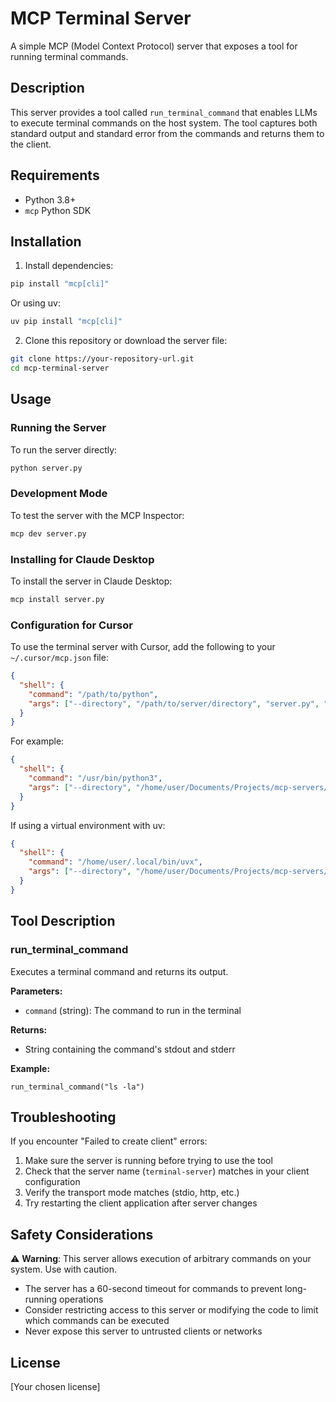 # MCP Terminal Server

A simple MCP (Model Context Protocol) server that exposes a tool for running terminal commands.

## Description

This server provides a tool called `run_terminal_command` that enables LLMs to execute terminal commands on the host system. The tool captures both standard output and standard error from the commands and returns them to the client.

## Requirements

- Python 3.8+
- `mcp` Python SDK

## Installation

1. Install dependencies:

```bash
pip install "mcp[cli]"
```

Or using uv:

```bash
uv pip install "mcp[cli]"
```

2. Clone this repository or download the server file:

```bash
git clone https://your-repository-url.git
cd mcp-terminal-server
```

## Usage

### Running the Server

To run the server directly:

```bash
python server.py
```

### Development Mode

To test the server with the MCP Inspector:

```bash
mcp dev server.py
```

### Installing for Claude Desktop

To install the server in Claude Desktop:

```bash
mcp install server.py
```

### Configuration for Cursor

To use the terminal server with Cursor, add the following to your `~/.cursor/mcp.json` file:

```json
{
  "shell": {
    "command": "/path/to/python",
    "args": ["--directory", "/path/to/server/directory", "server.py", "stdio"]
  }
}
```

For example:

```json
{
  "shell": {
    "command": "/usr/bin/python3",
    "args": ["--directory", "/home/user/Documents/Projects/mcp-servers/shellserver", "server.py", "stdio"]
  }
}
```

If using a virtual environment with uv:

```json
{
  "shell": {
    "command": "/home/user/.local/bin/uvx",
    "args": ["--directory", "/home/user/Documents/Projects/mcp-servers/shellserver", "run", "server.py", "stdio"]
  }
}
```

## Tool Description

### run_terminal_command

Executes a terminal command and returns its output.

**Parameters:**
- `command` (string): The command to run in the terminal

**Returns:**
- String containing the command's stdout and stderr

**Example:**
```
run_terminal_command("ls -la")
```

## Troubleshooting

If you encounter "Failed to create client" errors:

1. Make sure the server is running before trying to use the tool
2. Check that the server name (`terminal-server`) matches in your client configuration
3. Verify the transport mode matches (stdio, http, etc.)
4. Try restarting the client application after server changes

## Safety Considerations

⚠️ **Warning**: This server allows execution of arbitrary commands on your system. Use with caution.

- The server has a 60-second timeout for commands to prevent long-running operations
- Consider restricting access to this server or modifying the code to limit which commands can be executed
- Never expose this server to untrusted clients or networks

## License

[Your chosen license]
